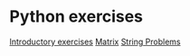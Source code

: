 # Python exercises 

[Introductory exercises](https://github.com/AlexandraMarinaBerlinschi/Python-exercises/blob/0a7e2b4abfe8fae3ba4fbc4702e956bd3e4db910/Introduction_to_Python.py/)
[Matrix](https://github.com/AlexandraMarinaBerlinschi/Python-exercises/blob/0a7e2b4abfe8fae3ba4fbc4702e956bd3e4db910/Matrix.py/)
[String Problems](https://github.com/AlexandraMarinaBerlinschi/Python-exercises/blob/0a7e2b4abfe8fae3ba4fbc4702e956bd3e4db910/String_problems.py/)
